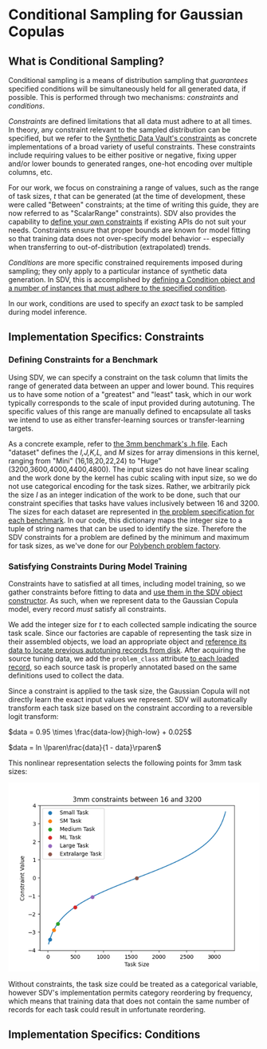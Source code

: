 # Conditional Sampling for Gaussian Copulas

## What is Conditional Sampling?

Conditional sampling is a means of distribution sampling that _guarantees_ specified conditions will be simultaneously held for all generated data, if possible.
This is performed through two mechanisms: _constraints_ and _conditions_.

_Constraints_ are defined limitations that all data must adhere to at all times.
In theory, any constraint relevant to the sampled distribution can be specified, but we refer to the [Synthetic Data Vault's constraints](https://docs.sdv.dev/sdv/reference/constraint-logic/predefined-constraint-classes) as concrete implementations of a broad variety of useful constraints.
These constraints include requiring values to be either positive or negative, fixing upper and/or lower bounds to generated ranges, one-hot encoding over multiple columns, etc.

For our work, we focus on constraining a range of values, such as the range of task sizes, _t_ that can be generated (at the time of development, these were called "Between" constraints; at the time of writing this guide, they are now referred to as "ScalarRange" constraints).
SDV also provides the capability to [define your own constraints](https://docs.sdv.dev/sdv/reference/constraint-logic/custom-logic) if existing APIs do not suit your needs.
Constraints ensure that proper bounds are known for model fitting so that training data does not over-specify model behavior -- especially when transferring to out-of-distribution (extrapolated) trends.

_Conditions_ are more specific constrained requirements imposed during sampling; they only apply to a particular instance of synthetic data generation.
In SDV, this is accomplished by [defining a Condition object and a number of instances that must adhere to the specified condition](https://docs.sdv.dev/sdv/single-table-data/sampling#simulate-scenarios).

In our work, conditions are used to specify an _exact_ task to be sampled during model inference.

## Implementation Specifics: Constraints

### Defining Constraints for a Benchmark

Using SDV, we can specify a constraint on the task column that limits the range of generated data between an upper and lower bound.
This requires us to have some notion of a "greatest" and "least" task, which in our work typically corresponds to the scale of input provided during autotuning.
The specific values of this range are manually defined to encapsulate all tasks we intend to use as either transfer-learning sources or transfer-learning targets.

As a concrete example, refer to [the 3mm benchmark's .h file](benchmark/_3mm_exp/3mm.h).
Each "dataset" defines the _I,J,K,L,_ and _M_ sizes for array dimensions in this kernel, ranging from "Mini" (16,18,20,22,24) to "Huge" (3200,3600,4000,4400,4800).
The input sizes do not have linear scaling and the work done by the kernel has cubic scaling with input size, so we do not use categorical encoding for the task sizes.
Rather, we arbitrarily pick the size _I_ as an integer indication of the work to be done, such that our constraint specifies that tasks have values inclusively between 16 and 3200.
The sizes for each dataset are represented in [the problem specification for each benchmark](https://github.com/tlranda/ytopt/blob/08c81ba62b5c2209ef6f30b6a772d1053f234463/ytopt/benchmark/_3mm_exp/problem.py#L59).
In our code, this dictionary maps the integer size to a tuple of string names that can be used to identify the size.
Therefore the SDV constraints for a problem are defined by the minimum and maximum for task sizes, as we've done for our [Polybench problem factory](https://github.com/tlranda/ytopt/blob/08c81ba62b5c2209ef6f30b6a772d1053f234463/ytopt/benchmark/base_problem.py#L315).

### Satisfying Constraints During Model Training

Constraints have to satisfied at all times, including model training, so we gather constraints before fitting to data and [use them in the SDV object constructor](https://github.com/tlranda/ytopt/blob/08c81ba62b5c2209ef6f30b6a772d1053f234463/ytopt/benchmark/base_online_tl.py#L304).
As such, when we represent data to the Gaussian Copula model, every record _must_ satisfy all constraints.

We add the integer size for _t_ to each collected sample indicating the source task scale.
Since our factories are capable of representing the task size in their assembled objects, we load an appropriate object and [reference its data to locate previous autotuning records from disk](https://github.com/tlranda/ytopt/blob/08c81ba62b5c2209ef6f30b6a772d1053f234463/ytopt/benchmark/base_online_tl.py#L538).
After acquiring the source tuning data, we add the `problem_class` attribute [to each loaded record](https://github.com/tlranda/ytopt/blob/08c81ba62b5c2209ef6f30b6a772d1053f234463/ytopt/benchmark/base_online_tl.py#L574), so each source task is properly annotated based on the same definitions used to collect the data.

Since a constraint is applied to the task size, the Gaussian Copula will not directly learn the exact input values we represent.
SDV will automatically transform each task size based on the constraint according to a reversible logit transform:

$data = 0.95 \times \frac{data-low}{high-low} + 0.025$

$data = ln \lparen\frac{data}{1 - data}\rparen$

This nonlinear representation selects the following points for 3mm task sizes:

![3mm constraints](Assets/constrained_values.png)

Without constraints, the task size could be treated as a categorical variable, however SDV's implementation permits category reordering by frequency, which means that training data that does not contain the same number of records for each task could result in unfortunate reordering.

## Implementation Specifics: Conditions

